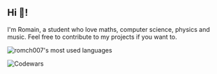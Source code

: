## Hi 🎸!

I'm Romain, a student who love maths, computer science, physics and music. Feel free to contribute to my projects if you want to.

![romch007's most used languages](https://github-readme-stats.vercel.app/api/top-langs/?username=romch007&layout=compact&theme=gruvbox&exclude_repo=dwm,st,dmenu)

![Codewars](https://www.codewars.com/users/romch007/badges/large)
